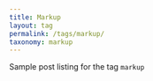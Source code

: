 ```yaml
---
title: Markup
layout: tag
permalink: /tags/markup/
taxonomy: markup
---
```


Sample post listing for the tag `markup`

